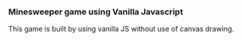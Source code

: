 ### Minesweeper game using Vanilla Javascript

This game is built by using vanilla JS without use of canvas drawing.
